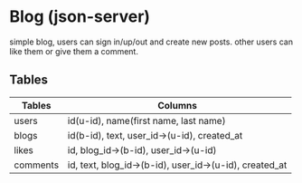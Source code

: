 # Blog (json-server)

simple blog, users can sign in/up/out and create new posts. other users can like them or give them a comment.

## Tables

| Tables   | Columns                                                |
| -------- | ------------------------------------------------------ |
| users    | id(u-id), name(first name, last name)                  |
| blogs    | id(b-id), text, user_id->(u-id), created_at            |
| likes    | id, blog_id->(b-id), user_id->(u-id)                   |
| comments | id, text, blog_id->(b-id), user_id->(u-id), created_at |
